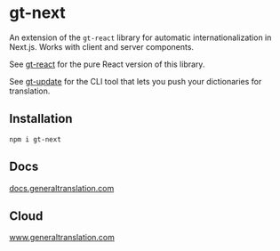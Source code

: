 # gt-next

An extension of the `gt-react` library for automatic internationalization in Next.js. Works with client and server components.

See [gt-react](https://github.com/General-Translation/gt-next) for the pure React version of this library.

See [gt-update](https://github.com/General-Translation/gt-update) for the CLI tool that lets you push your dictionaries for translation.

## Installation

```
npm i gt-next
```

## Docs

<a href="https://docs.generaltranslation.com/gt-next">docs.generaltranslation.com</a>

## Cloud

<a href="https://www.generaltranslation.com">www.generaltranslation.com</a>